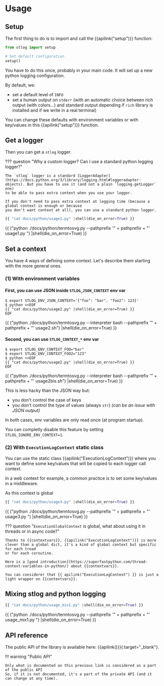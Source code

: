 # Usage

## Setup

The first thing to do is to import and call the {{apilink("setup")}} function:

```python
from stlog import setup

# Set default configuration
setup()
```

You have to do this once, probably in your main code.
It will set up a new python logging configuration.

By default, we:

- set a default level of `INFO`
- set a human output on `stderr` (with an automatic choice between rich output (with colors...) and standard output depending if `rich` library is installed and if we write in a real terminal)

You can change these defaults with environment variables or with key/values in this {{apilink("setup")}} function.

## Get a logger

Then you can get a `stlog` logger. 

??? question "Why a custom logger? Can I use a standard python logging logger?"

    The `stlog` logger is a standard [LoggerAdapter](https://docs.python.org/3/library/logging.html#loggeradapter-objects). But you have to use it (and not a plain `logging.getLogger` one)
    to be able to pass extra context when you use your logger.

    If you don't need to pass extra context at logging time (because a global context is enough or because
    you don't want context at all), you can use a standard python logger.

```python
{{ "cat docs/python/usage1.py" |shell(die_on_error=True) }} 
```

{{ ("python ./docs/python/termtosvg.py --pathprefix '" + pathprefix + "' usage1.py ") |shell(die_on_error=True) }} 

## Set a context

You have 4 ways of defining some context. Let's describe them starting with the more general ones.

### (1) With environment variables  

#### First, you can use JSON inside `STLOG_JSON_CONTEXT` env var

```console
$ export STLOG_ENV_JSON_CONTEXT='{"foo": "bar", "foo2": 123}'
$ python <<EOF
{{ "cat docs/python/usage2.py" |shell(die_on_error=True) }} 
EOF
```

{{ ("python ./docs/python/termtosvg.py --interpreter bash --pathprefix '" + pathprefix + "' usage2.sh") |shell(die_on_error=True) }} 

#### Second, you can use `STLOG_CONTEXT_*` env var 

```console
$ export STLOG_ENV_CONTEXT_FOO="bar"
$ export STLOG_ENV_CONTEXT_FOO2="123"
$ python <<EOF
{{ "cat docs/python/usage2.py" |shell(die_on_error=True) }} 
EOF
```

{{ ("python ./docs/python/termtosvg.py --interpreter bash --pathprefix '" + pathprefix + "' usage2bis.sh") |shell(die_on_error=True) }} 

This is less hacky than the JSON way but:

- you don't control the case of keys
- you don't control the type of values (always `str`) *(can be an issue with JSON output)*

In both cases, env variables are only read once (at program startup).

You can completly disable this feature by setting `STLOG_IGNORE_ENV_CONTEXT=1`.

### (2) With `ExecutionLogContext` static class

You can use the static class {{apilink("ExecutionLogContext")}} where you want to define some key/values that will be copied
to each logger call context. 

In a web context for example, a common practice is to set some key/values in a middleware.

As this context is global 

```python
{{ "cat docs/python/usage3.py" |shell(die_on_error=True) }} 
```

{{ ("python ./docs/python/termtosvg.py --pathprefix '" + pathprefix + "' usage3.py ") |shell(die_on_error=True) }} 

??? question "`ExecutionGlobalContext` is global, what about using it in threads or in async code?"

    Thanks to {{contextvars}}, {{apilink("ExecutionLogContext")}} is more clever than a global dict, it's a kind of global context but specific for each tread
    or for each coroutine.

    Here is a [good introduction](https://superfastpython.com/thread-context-variables-in-python/) about {{contextvars}}.

    You can considerer that {{ apilink("ExecutionLogContext") }} is just a light wrapper on {{contextvars}}.


## Mixing stlog and python logging

```python
{{ "cat docs/python/usage_mix1.py" |shell(die_on_error=True) }} 
```

{{ ("python ./docs/python/termtosvg.py --pathprefix '" + pathprefix + "' usage_mix1.py ") |shell(die_on_error=True) }} 
    
## API reference

The public API of the library is available here: {{apilink()}}{:target="_blank"}.

!!! warning "Public API"

    Only what is documented on this previous link is considered as a part of the public API
    So, if it is not documented, it's a part of the private API (and it can change at any time).